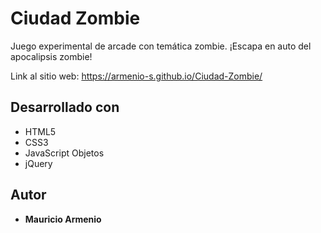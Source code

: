 # Ciudad Zombie

Juego experimental de arcade con temática zombie. ¡Escapa en auto del apocalipsis zombie!

Link al sitio web: https://armenio-s.github.io/Ciudad-Zombie/

## Desarrollado con

* HTML5
* CSS3
* JavaScript Objetos
* jQuery

## Autor

* **Mauricio Armenio**